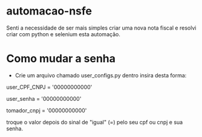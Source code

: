 # automacao-nsfe
Senti a necessidade de ser mais simples criar uma nova nota fiscal e resolvi criar com python e selenium esta automação.


# Como mudar a senha

- Crie um arquivo chamado user_configs.py
dentro insira desta forma:

user_CPF_CNPJ = '00000000000'

user_senha = '00000000000'

tomador_cnpj = '00000000000'

troque o valor depois do sinal de "igual" (=) pelo seu cpf ou cnpj e sua senha.